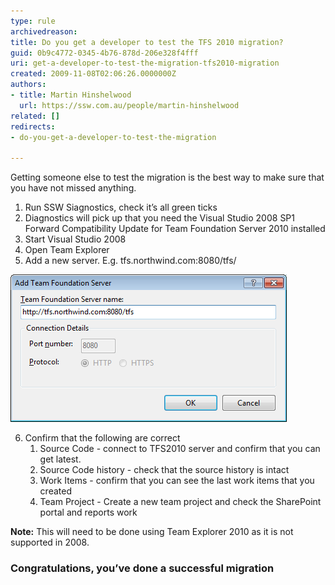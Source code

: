 ```yaml
---
type: rule
archivedreason: 
title: Do you get a developer to test the TFS 2010 migration?
guid: 0b9c4772-0345-4b76-878d-206e328f4fff
uri: get-a-developer-to-test-the-migration-tfs2010-migration
created: 2009-11-08T02:06:26.0000000Z
authors:
- title: Martin Hinshelwood
  url: https://ssw.com.au/people/martin-hinshelwood
related: []
redirects: 
- do-you-get-a-developer-to-test-the-migration

---
```


Getting someone else to test the migration is the best way to make sure that you have not missed anything.

<!--endintro-->

1. Run SSW Siagnostics, check it’s all green ticks
2. Diagnostics will pick up that you need the Visual Studio 2008 SP1 Forward Compatibility Update for Team Foundation Server 2010 installed
3. Start Visual Studio 2008
4. Open Team Explorer
5. Add a new server. E.g. tfs.northwind.com:8080/tfs/

  ![Figure: Remember to use the "/tfs" option when connecting to the new server](AddTeamFoundationServer.png)

6. Confirm that the following are correct
    1. Source Code - connect to TFS2010 server and confirm that you can get latest.
    2. Source Code history - check that the source history is intact
    3. Work Items - confirm that you can see the last work items that you created
    4. Team Project - Create a new team project and check the SharePoint portal and reports work

**Note:** This will need to be done using Team Explorer 2010 as it is not supported in 2008.

### Congratulations, you’ve done a successful migration

